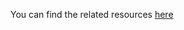 You can find the related resources [here](https://www.zotero.org/groups/4399301/green-web-syllabus/collections/IK4HVRQU/items/2HEEDSBD/collection)
